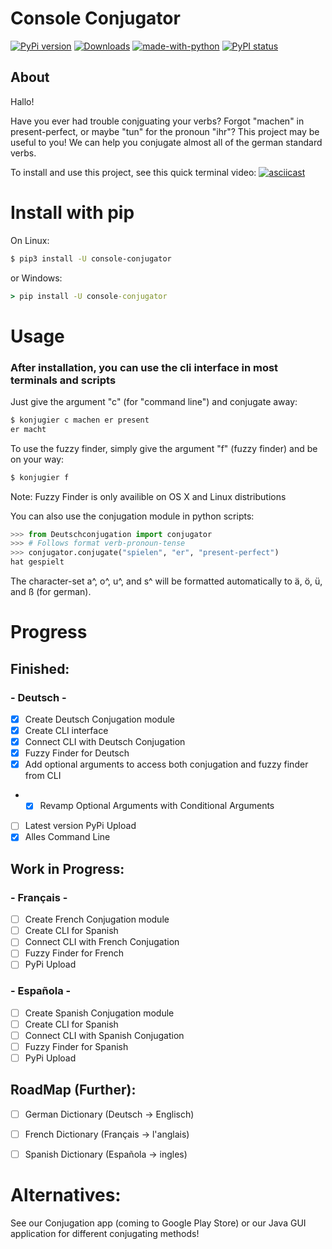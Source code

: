 # Console Conjugator



[![PyPi version](https://pypip.in/v/console-conjugator/badge.png)](https://crate.io/packages/$REPO/)
[![Downloads](https://pepy.tech/badge/console-conjugator)](https://pepy.tech/project/console-conjugator)
[![made-with-python](https://img.shields.io/badge/Made%20with-Python-1f425f.svg)](https://www.python.org/)
[![PyPI status](https://img.shields.io/pypi/status/ansicolortags.svg)](https://pypi.org/project/console-conjugator/)
## About
Hallo!

Have you ever had trouble conjguating your verbs? Forgot "machen" in present-perfect, or maybe "tun" for the pronoun "ihr"? 
This project may be useful to you! We can help you conjugate almost all of the german standard verbs.

To install and use this project, see this quick terminal video:
[![asciicast](https://asciinema.org/a/Utrqg35SNAcpJcVunii67ZN2g.svg)](https://asciinema.org/a/Utrqg35SNAcpJcVunii67ZN2g)

# Install with pip
On Linux:


```bash
$ pip3 install -U console-conjugator
```

or Windows:

```cmd
> pip install -U console-conjugator
```

# Usage
### After installation, you can use the cli interface in most terminals and scripts

Just give the argument "c" (for "command line") and conjugate away:
```bash
$ konjugier c machen er present
er macht
```
To use the fuzzy finder, simply give the argument "f" (fuzzy finder) and be on your way:
```bash
$ konjugier f
```
Note: Fuzzy Finder is only availible on OS X and Linux distributions


You can also use the conjugation module in python scripts:
```python
>>> from Deutschconjugation import conjugator
>>> # Follows format verb-pronoun-tense
>>> conjugator.conjugate("spielen", "er", "present-perfect")
hat gespielt
```
The character-set a^, o^, u^, and s^ will be formatted automatically to ä, ö, ü, and ß (for german).

# Progress
## Finished:
### - Deutsch -
- [X] Create Deutsch Conjugation module
- [X] Create CLI interface
- [X] Connect CLI with Deutsch Conjugation
- [X] Fuzzy Finder for Deutsch
- [X] Add optional arguments to access both conjugation and fuzzy finder from CLI
- - [X] Revamp Optional Arguments with Conditional Arguments
- [ ] Latest version PyPi Upload
- [X] Alles Command Line

## Work in Progress:
### - Français - 
- [ ] Create French Conjugation module
- [ ] Create CLI for Spanish
- [ ] Connect CLI with French Conjugation
- [ ] Fuzzy Finder for French
- [ ] PyPi Upload

### - Española - 
- [ ] Create Spanish Conjugation module
- [ ] Create CLI for Spanish
- [ ] Connect CLI with Spanish Conjugation
- [ ] Fuzzy Finder for Spanish
- [ ] PyPi Upload

## RoadMap (Further):
- [ ] German Dictionary (Deutsch -> Englisch)
- [ ] French Dictionary (Français -> l'anglais)
- [ ] Spanish Dictionary (Española -> ingles)


# Alternatives:
See our Conjugation app (coming to Google Play Store) or our Java GUI application for different conjugating methods!
